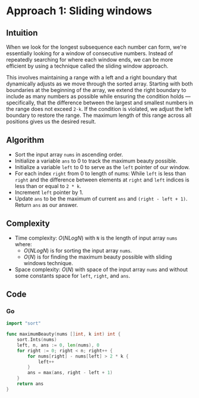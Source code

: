 # Approach 1: Sliding windows

## Intuition

When we look for the longest subsequence each number can form, we're essentially looking for a window of consecutive numbers. Instead of repeatedly searching for where each window ends, we can be more efficient by using a technique called the sliding window approach.

This involves maintaining a range with a left and a right boundary that dynamically adjusts as we move through the sorted array. Starting with both boundaries at the beginning of the array, we extend the right boundary to include as many numbers as possible while ensuring the condition holds — specifically, that the difference between the largest and smallest numbers in the range does not exceed `2⋅k`. If the condition is violated, we adjust the left boundary to restore the range. The maximum length of this range across all positions gives us the desired result.

## Algorithm

- Sort the input array `nums` in ascending order.
- Initialize a variable `ans` to 0 to track the maximum beauty possible.
- Initialize a variable `left` to 0 to serve as the `left` pointer of our window.
- For each index `right` from 0 to length of nums:
  While `left` is less than `right` and the difference between elements at `right` and `left` indices is less than or equal to `2 * k`.
- Increment `left` pointer by 1.
- Update `ans` to be the maximum of current `ans` and `(right - left + 1)`.
  Return `ans` as our answer.

## Complexity

- Time complexity: $O(NLogN)$ with `N` is the length of input array `nums` where:
  - $O(NLogN)$ is for sorting the input array `nums`.
  - $O(N)$ is for finding the maximum beauty possible with sliding windows technique.
- Space complexity: $O(N)$ with space of the input array `nums` and without some constants space for `left`, `right`, and `ans`.

## Code

### Go

```Go
import "sort"

func maximumBeauty(nums []int, k int) int {
    sort.Ints(nums)
    left, n, ans := 0, len(nums), 0
    for right := 0; right < n; right++ {
        for nums[right] - nums[left] > 2 * k {
            left++
        }
        ans = max(ans, right - left + 1)
    }
    return ans
}
```
